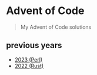 # Advent of Code
> My Advent of Code solutions

## previous years
- [2023 (Perl)]
- [2022 (Rust)]

[2023 (Perl)]:https://github.com/Fyko/advent-of-code/tree/2023
[2022 (Rust)]:https://github.com/Fyko/advent-of-code/tree/2022
